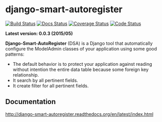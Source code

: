 django-smart-autoregister
======================

[![Build Status](https://travis-ci.org/paulocheque/django-smart-autoregister.png?branch=master)](https://travis-ci.org/paulocheque/django-smart-autoregister)
[![Docs Status](https://readthedocs.org/projects/django-smart-autoregister/badge/?version=latest)](http://django-smart-autoregister.readthedocs.org/en/latest/index.html)
[![Coverage Status](https://coveralls.io/repos/paulocheque/django-smart-autoregister/badge.png?branch=master)](https://coveralls.io/r/paulocheque/django-smart-autoregister?branch=master)
[![Code Status](https://landscape.io/github/paulocheque/django-smart-autoregister/master/landscape.png)](https://landscape.io/github/paulocheque/django-smart-autoregister/)

**Latest version: 0.0.3 (2015/05)**

**Django-Smart-AutoRegister** (DSA) is a Django tool that automatically configure the ModelAdmin classes of your application using some good patterns:

* The default behavior is to protect your application against reading without intention the entire data table because some foreign key relationship.
* It search by all pertinent fields.
* It create filter for all pertinent fields.

Documentation
-------------

http://django-smart-autoregister.readthedocs.org/en/latest/index.html
